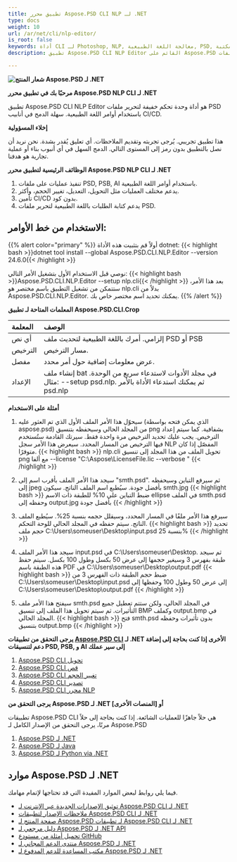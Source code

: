 ```yaml
---
title: تطبيق محرر Aspose.PSD CLI NLP لـ .NET
type: docs
weight: 10
url: /ar/net/cli/nlp-editor/
is_root: false
keywords: أداة CLI لـ Photoshop, NLP, معالجة اللغة الطبيعية, PSD, وحدة التحكم, مكتبة C#, API PSD
description: تطبيق Aspose.PSD CLI NLP Editor القائم على Aspose.PSD لـ تنسيقات الملفات PSD, PSB, و AI. تأمين لعمليات CI/CD بدون كود. يدعم معالجة اللغة الطبيعية لتحرير ملفات PSD. فقط اكتب طلبك باللغة الطبيعية لتنفيذ مختلف العمليات مثل التحويل، التعديل، التغيير في الحجم، وأكثر من ذلك. لا يتطلب التطبيق تثبيت Adobe Photoshop أو Adobe Illustrator ويمكن تشغيله من الوحدة دون رمز إضافي.

---
```

**![شعار المنتج Aspose.PSD لـ .NET](home_1.png)**

**مرحبًا بك في تطبيق محرر Aspose.PSD NLP CLI لـ .NET**

تطبيق Aspose.PSD CLI NLP Editor هو أداة وحدة تحكم خفيفة لتحرير ملفات PSD باستخدام أوامر اللغة الطبيعية. سهلة الدمج في أنابيب CI/CD.

**إخلاء المسؤولية**

هذا تطبيق تجريبي. يُرجى تجربته وتقديم الملاحظات. أي تعليق يُقدر بشدة. نحن نريد أن نصل بالتطبيق بدون رمز إلى المستوى التالي. الدمج السهل في أي أنبوب بناء أو عملية تجارية هو هدفنا.

**الوظائف الرئيسية لتطبيق محرر Aspose.PSD NLP CLI لـ .NET**

1. تنفيذ عمليات على ملفات PSD, PSB, AI باستخدام أوامر اللغة الطبيعية.
2. يدعم مختلف العمليات مثل التحويل، التعديل، تغيير الحجم، وأكثر.
3. تأمين CI/CD بدون كود.
4. يدعم كتابة الطلبات باللغة الطبيعية لتحرير ملفات PSD.

## **الاستخدام من خط الأوامر:**

{{% alert color="primary" %}}
أولاً قم بتثبيت هذه الأداة dotnet:
{{< highlight bash >}}dotnet tool install --global Aspose.PSD.CLI.NLP.Editor --version 24.6.0{{< /highlight >}}

نوصي قبل الاستخدام الأول بتشغيل الأمر التالي:
{{< highlight bash >}}Aspose.PSD.CLI.NLP.Editor --setup nlp.cli{{< /highlight >}}
بعد هذا الأمر، ستتمكن من تشغيل التطبيق باسم مختصر هو nlp.cli بدلاً من Aspose.PSD.CLI.NLP.Editor. يمكنك تحديد اسم مختصر خاص بك.
{{% /alert %}}

**المعلمات المتاحة لـ تطبيق Aspose.PSD.CLI.Crop**

| **المعلمة** | **الوصف**                         |
|:-------------|:----------------------------------------|
| أي نص     | إلزامي. أمرك باللغة الطبيعية لتحديث ملف PSD أو PSB      |
| الترخيص      | مسار الترخيص.                    |
| مفصل      | عرض معلومات إضافية حول أمر محدد. |
| الإعداد        | إنشاء ملف bat في مجلد الأدوات لاستدعاء سريع من الوحدة. مثال: --setup psd.nlp. ثم يمكنك استدعاء الأداة بالأمر psd.nlp |

**أمثلة على الاستخدام**

1. سيحوّل هذا الأمر الملف الأول الذي تم العثور عليه (الذي يمكن فتحه بواسطة aspose.psd) من المجلد الحالي وسيحفظه بتنسيق png بشفافية. كما سيتم إعداد الترخيص. يجب عليك تحديد الترخيص مرة واحدة فقط. سيرتك القادمة ستُستخدم فيها الترخيص من المسار المحدد. سيعرض هذا الأمر سجل NLP المفصّل إذا كان متوفرًا.
{{< highlight bash >}}
  nlp.cli تحويل الملف من هذا المجلد إلى تنسيق png مع ألفا --license "C:\Aspose\LicenseFile.lic --verbose "
{{< /highlight >}}

2. سيجد هذا الأمر الملف بأقرب اسم إلى "smth.psd". ثم سيرفع التباين وسيحفظه إلى jpeg بأفضل جودة. سيُطبع اسم الملف الناتج. سيكون smth.jpg
{{< highlight bash >}}
ضبط التباين على 10% للطبقة ذات الاسم ellipse في الملف smth.psd وحفظه إلى output.jpg بأفضل جودة
{{< /highlight >}}

3. سيرفع هذا الأمر ملفًا في المسار المحدد، وسيقلل حجمه بنسبة 25%. سيُطبع الملف الناتج. سيتم حفظه في المجلد الحالي للوحة التحكم.
{{< highlight bash >}}
تحديد حجم ملف C:\Users\someuser\Desktop\input.psd بنسبة 25%
{{< /highlight >}}

4. سيجد هذا الأمر الملف input.psd في C:\Users\someuser\Desktop\. ثم سيجد طبقة بفهرس 3 وسيغير حجمها إلى عرض 50 بكسل وطول 100 بكسل. سيتم حفظ هذه الطبقة باسم PDF في C:\Users\someuser\Desktop\output.pdf
{{< highlight bash >}}
ضبط حجم الطبقة ذات الفهرس 3 من C:\Users\someuser\Desktop\input.psd إلى عرض 50 وطول 100 وحفظها إلى C:\Users\someuser\Desktop\output.pdf
{{< /highlight >}}

5. سيفتح هذا الأمر ملف smth.psd في المجلد الحالي، ولكن ستتم تعطيل جميع التأثيرات. ثم سيتم تحويل هذا الملف إلى تنسيق BMP وكملف output.bmp في المجلد الحالي.
{{< highlight bash >}}
فتح smth.psd بدون تأثيرات وحفظه بتنسيق output.bmp
{{< /highlight >}}

**يرجى التحقق من تطبيقات [Aspose.PSD CLI](https://docs.aspose.com/psd/net/cli) لـ .NET الأخرى إذا كنت بحاجة إلى إضافة دعم لتنسيقات PSD, PSB, و AI إلى سير عملك**

1. [Aspose.PSD CLI تحويل](/psd/ar/net/cli/convert)
2. [Aspose.PSD CLI قص](/psd/ar/net/cli/crop)
3. [Aspose.PSD CLI تغيير الحجم](/psd/ar/net/cli/resize)
4. [Aspose.PSD CLI تصدير](/psd/ar/net/cli/export)
5. [Aspose.PSD CLI محرر NLP](/psd/ar/net/cli/nlp-editor)

**يرجى التحقق من Aspose.PSD لـ .NET أو [المنصات الأخرى]**

تطبيقات Aspose.PSD CLI هي حلاً جاهزًا للعمليات الشائعة. إذا كنت بحاجة إلى حلاً مرنًا، يرجى التحقق من الإصدار الكامل لـ Aspose.PSD

1. [Aspose.PSD لـ .NET](https://releases.aspose.com/psd/net/)
2. [Aspose.PSD لـ Java](https://releases.aspose.com/psd/java/) 
3. [Aspose.PSD لـ Python via .NET](https://releases.aspose.com/psd/python-net/)

## **موارد Aspose.PSD لـ .NET**

فيما يلي روابط لبعض الموارد المفيدة التي قد تحتاجها لإتمام مهامك.

- [توثيق الإصدارات الجديدة عبر الإنترنت لـ Aspose.PSD CLI لـ .NET](/psd/ar/net/cli/conversion)
- [ملاحظات الإصدار لتطبيقات Aspose.PSD CLI لـ .NET](/psd/ar/net/cli/conversion/release-notes/)
- [صفحة المنتج لـ Aspose.PSD لـ تطبيقات Aspose.PSD CLI لـ .NET](https://products.aspose.com/psd/net/cli)
- [دليل مرجعي لـ Aspose.PSD لـ .NET API](https://reference.aspose.com/net/psd)
- [تحميل أمثلة من مستودع GitHub](https://github.com/aspose-psd/CLI-Applications)
- [منتدى الدعم المجاني لـ Aspose.PSD لـ .NET](https://forum.aspose.com/c/psd)
- [مكتب المساعدة للدعم المدفوع لـ Aspose.PSD لـ .NET](https://helpdesk.aspose.com/)


